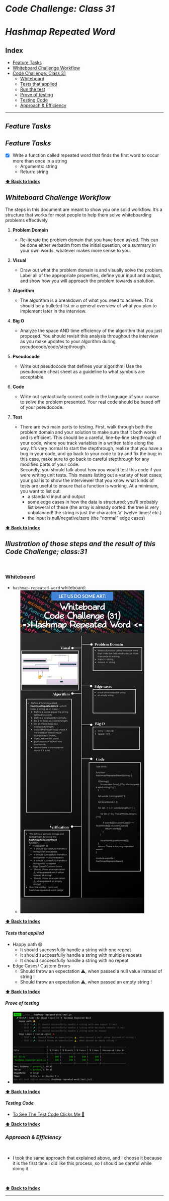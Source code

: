 # ***Code Challenge: Class 31***

# ***Hashmap Repeated Word***

## Index

- [Feature Tasks](#Feature-Tasks)
- [Whiteboard Challenge Workflow](#Whiteboard-Challenge-Workflow)
- [Code Challenge: Class 31](#Illustration-of-those-steps-and-the-result-of-this-Code-Challenge;-class-31)
  - [Whiteboard](#Whiteboard)
  - [Tests that applied](#Tests-that-applied)
  - [Run the test](#Run-the-test)
  - [Prove of testing](#Prove-of-testing)
  - [Testing Code](#Testing-Code)
  - [Approach & Efficiency](#Approach-&-Efficiency)

---

## ***Feature Tasks***

## ***Feature Tasks***

- [x] Write a function called repeated word that finds the first word to occur more than once in a string
  - Arguments: string
  - Return: string

**[⬆ Back to Index](#index)**

## ***Whiteboard Challenge Workflow***

The steps in this document are meant to show you one solid workflow. It’s a structure that works for most people to help them solve whiteboarding problems effectively.

1. **Problem Domain**
    - Re-iterate the problem domain that you have been asked. This can be done either verbatim from the initial question, or a summary in your own words, whatever makes more sense to you.

2. **Visual**
    - Draw out what the problem domain is and visually solve the problem. Label all of the appropriate properties, define your input and output, and show how you will approach the problem towards a solution.

3. **Algorithm**
    - The algorithm is a breakdown of what you need to achieve. This should be a bulleted list or a general overview of what you plan to implement later in the interview.

4. **Big O**
    - Analyze the space AND time efficiency of the algorithm that you just proposed. You should revisit this analysis throughout the interview as you make updates to your algorithm during pseudocode/code/stepthrough.

5. **Pseudocode**
    - Write out pseudocode that defines your algorithm! Use the pseudocode cheat sheet as a guideline to what symbols are acceptable.

6. **Code**
    - Write out syntactically correct code in the language of your course to solve the problem presented. Your real code should be based off of your pseudocode.

7. **Test**
    - There are two main parts to testing. First, walk through both the problem domain and your solution to make sure that it both works and is efficient. This should be a careful, line-by-line stepthrough of your code, where you track variables in a written table along the way. It’s very normal to start the stepthrough, realize that you have a bug in your code, and go back to your code to try and fix the bug; in this case, make sure to go back to careful stepthrough for any modified parts of your code. <br> Secondly, you should talk about how you would test this code if you were writing unit tests. This means listing out a variety of test cases; your goal is to show the interviewer that you know what kinds of tests are useful to ensure that a function is working. At a minimum, you want to list out:
        - a standard input and output
        - some edge cases in how the data is structured; you’ll probably list several of these (the array is already sorted! the tree is very unbalanced! the string is just the character ‘a’ twelve times! etc.)
        - the input is null/negative/zero (the “normal” edge cases)

**[⬆ Back to Index](#index)**

## ***Illustration of those steps and the result of this Code Challenge; class:31***

<br>

### **Whiteboard**

- `hashmap-repeated-word` whiteboard:
  - ![hashmap-repeated-word](../../assets/hashmap-repeated-word.jpg)

**[⬆ Back to Index](#index)**

#### ***Tests that applied***

- Happy path 😄
  - It should successfully handle a string with one repeat
  - It should successfully handle a string with multiple repeats
  - It should successfully handle a string with no repeat
- Edge Cases/ Custom Errors
  - Should throw an expectation ⚠️, when passed a null value instead of string !
  - Should throw an expectation ⚠️, when passed an empty string !

**[⬆ Back to Index](#index)**

#### ***Prove of testing***

- ![hashmap-repeated-word](../../assets/hashmap-repeated-word-test.PNG)

**[⬆ Back to Index](#index)**

#### ***Testing Code***

- [To See The Test Code Clicks Me 🧪](../../__test__/hashmap-repeated-word.test.js)

**[⬆ Back to Index](#index)**

### ***Approach & Efficiency***

<br>

- I took the same approach that explained above, and I choose it because it is the first time I did like this process, so I should be careful while doing it.

<br>

**[⬆ Back to Index](#index)**

---
